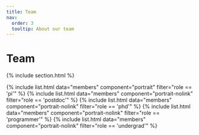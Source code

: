 ```yaml
---
title: Team
nav:
  order: 3
  tooltip: About our team
---
```


# Team

{% include section.html %}

{% include list.html data="members" component="portrait" filter="role == 'pi'" %}
{% include list.html data="members" component="portrait-nolink" filter="role == 'postdoc'" %}
{% include list.html data="members" component="portrait-nolink" filter="role == 'phd'" %}
{% include list.html data="members" component="portrait-nolink" filter="role == 'programmer'" %}
{% include list.html data="members" component="portrait-nolink" filter="role == 'undergrad'" %}


